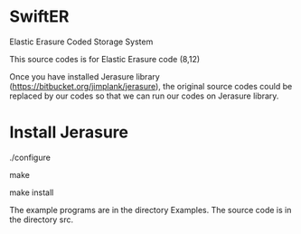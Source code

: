 # SwiftER
Elastic Erasure Coded Storage System

This source codes is for Elastic Erasure code (8,12)  

Once you have installed Jerasure library (https://bitbucket.org/jimplank/jerasure), the original source codes could be replaced by our codes so that we can run our codes on Jerasure library.

Install Jerasure
=====================
./configure

make

make install

The example programs are in the directory Examples. The source code is in the directory src.
